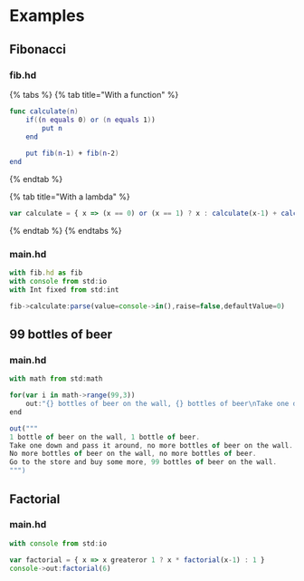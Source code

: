 # Examples

## Fibonacci

### fib.hd

{% tabs %}
{% tab title="With a function" %}
```swift
func calculate(n)
    if((n equals 0) or (n equals 1))
        put n
    end
    
    put fib(n-1) + fib(n-2)
end
```
{% endtab %}

{% tab title="With a lambda" %}
```javascript
var calculate = { x => (x == 0) or (x == 1) ? x : calculate(x-1) + calculate(x-2) }
```
{% endtab %}
{% endtabs %}

### main.hd

```javascript
with fib.hd as fib
with console from std:io
with Int fixed from std:int

fib->calculate:parse(value=console->in(),raise=false,defaultValue=0)
```

## 99 bottles of beer

### main.hd

```javascript
with math from std:math

for(var i in math->range(99,3))
    out:"{} bottles of beer on the wall, {} bottles of beer\nTake one down and pass it around, {} bottles of beer on the wall."->format(i,i,i-1)
end

out("""
1 bottle of beer on the wall, 1 bottle of beer.
Take one down and pass it around, no more bottles of beer on the wall.
No more bottles of beer on the wall, no more bottles of beer.
Go to the store and buy some more, 99 bottles of beer on the wall.
""")
```

## Factorial

### main.hd

```javascript
with console from std:io

var factorial = { x => x greateror 1 ? x * factorial(x-1) : 1 }
console->out:factorial(6)
```

